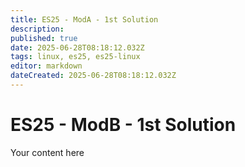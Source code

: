 ```yaml
---
title: ES25 - ModA - 1st Solution
description: 
published: true
date: 2025-06-28T08:18:12.032Z
tags: linux, es25, es25-linux
editor: markdown
dateCreated: 2025-06-28T08:18:12.032Z
---
```


# ES25 - ModB - 1st Solution
Your content here